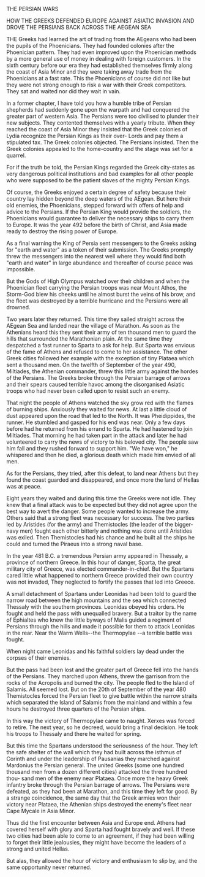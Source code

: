 THE PERSIAN WARS

HOW THE GREEKS DEFENDED EUROPE
AGAINST ASIATIC INVASION AND DROVE
THE PERSIANS BACK ACROSS THE AEGEAN
SEA


THE Greeks had learned the art of trading from the
AEgeans who had been the pupils of the Phoenicians. They
had founded colonies after the Phoenician pattern. They had
even improved upon the Phoenician methods by a more general
use of money in dealing with foreign customers. In the sixth
century before our era they had established themselves firmly
along the coast of Asia Minor and they were taking away
trade from the Phoenicians at a fast rate. This the Phoenicians
of course did not like but they were not strong enough to
risk a war with their Greek competitors. They sat and waited
nor did they wait in vain.

In a former chapter, I have told you how a humble tribe
of Persian shepherds had suddenly gone upon the warpath and
had conquered the greater part of western Asia. The Persians
were too civilised to plunder their new subjects. They
contented themselves with a yearly tribute. When they
reached the coast of Asia Minor they insisted that the Greek
colonies of Lydia recognize the Persian Kings as their over-
Lords and pay them a stipulated tax. The Greek colonies
objected. The Persians insisted. Then the Greek colonies
appealed to the home-country and the stage was set for a
quarrel.

For if the truth be told, the Persian Kings regarded the
Greek city-states as very dangerous political institutions and
bad examples for all other people who were supposed to be the
patient slaves of the mighty Persian Kings.

Of course, the Greeks enjoyed a certain degree of safety because
their country lay hidden beyond the deep waters of the
AEgean. But here their old enemies, the Phoenicians, stepped
forward with offers of help and advice to the Persians. If the
Persian King would provide the soldiers, the Phoenicians would
guarantee to deliver the necessary ships to carry them to
Europe. It was the year 492 before the birth of Christ, and
Asia made ready to destroy the rising power of Europe.

As a final warning the King of Persia sent messengers
to the Greeks asking for "earth and water" as a token of their
submission. The Greeks promptly threw the messengers into
the nearest well where they would find both "earth and water"
in large abundance and thereafter of course peace was impossible.

But the Gods of High Olympus watched over their children
and when the Phoenician fleet carrying the Persian troops
was near Mount Athos, the Storm-God blew his cheeks until
he almost burst the veins of his brow, and the fleet was destroyed
by a terrible hurricane and the Persians were all
drowned.

Two years later they returned. This time they sailed
straight across the AEgean Sea and landed near the village of
Marathon. As soon as the Athenians heard this they sent
their army of ten thousand men to guard the hills that
surrounded the Marathonian plain. At the same time they
despatched a fast runner to Sparta to ask for help. But Sparta
was envious of the fame of Athens and refused to come to her
assistance. The other Greek cities followed her example with
the exception of tiny Plataea which sent a thousand men. On
the twelfth of September of the year 490, Miltiades, the Athenian
commander, threw this little army against the hordes of the
Persians. The Greeks broke through the Persian barrage of
arrows and their spears caused terrible havoc among the disorganised
Asiatic troops who had never been called upon to resist
such an enemy.

That night the people of Athens watched the sky grow
red with the flames of burning ships. Anxiously they waited
for news. At last a little cloud of dust appeared upon the
road that led to the North. It was Pheidippides, the runner.
He stumbled and gasped for his end was near. Only a few
days before had he returned from his errand to Sparta. He
had hastened to join Miltiades. That morning he had taken
part in the attack and later he had volunteered to carry the
news of victory to his beloved city. The people saw him fall
and they rushed forward to support him. "We have won,"
he whispered and then he died, a glorious death which made him
envied of all men.

As for the Persians, they tried, after this defeat, to land
near Athens but they found the coast guarded and disappeared,
and once more the land of Hellas was at peace.

Eight years they waited and during this time the Greeks
were not idle. They knew that a final attack was to be expected
but they did not agree upon the best way to avert the danger.
Some people wanted to increase the army. Others said that
a strong fleet was necessary for success. The two parties led by
Aristides (for the army) and Themistocles (the leader of the
bigger-navy men) fought each other bitterly and nothing was
done until Aristides was exiled. Then Themistocles had his
chance and he built all the ships he could and turned the Piraeus
into a strong naval base.

In the year 481 B.C. a tremendous Persian army appeared
in Thessaly, a province of northern Greece. In this hour of
danger, Sparta, the great military city of Greece, was elected
commander-in-chief. But the Spartans cared little what happened
to northern Greece provided their own country was not
invaded, They neglected to fortify the passes that led into
Greece.

A small detachment of Spartans under Leonidas had been
told to guard the narrow road between the high mountains and
the sea which connected Thessaly with the southern provinces.
Leonidas obeyed his orders. He fought and held the pass with
unequalled bravery. But a traitor by the name of Ephialtes
who knew the little byways of Malis guided a regiment of Persians
through the hills and made it possible for them to attack
Leonidas in the rear. Near the Warm Wells--the Thermopylae
--a terrible battle was fought.

When night came Leonidas and his faithful soldiers lay dead
under the corpses of their enemies.

But the pass had been lost and the greater part of Greece
fell into the hands of the Persians. They marched upon
Athens, threw the garrison from the rocks of the Acropolis and
burned the city. The people fled to the Island of Salamis. All
seemed lost. But on the 20th of September of the year 480
Themistocles forced the Persian fleet to give battle within the
narrow straits which separated the Island of Salamis from the
mainland and within a few hours he destroyed three quarters
of the Persian ships.

In this way the victory of Thermopylae came to naught.
Xerxes was forced to retire. The next year, so he decreed,
would bring a final decision. He took his troops to Thessaly
and there he waited for spring.

But this time the Spartans understood the seriousness of
the hour. They left the safe shelter of the wall which they had
built across the isthmus of Corinth and under the leadership
of Pausanias they marched against Mardonius the Persian
general. The united Greeks (some one hundred thousand men
from a dozen different cities) attacked the three hundred thou-
sand men of the enemy near Plataea. Once more the heavy
Greek infantry broke through the Persian barrage of arrows.
The Persians were defeated, as they had been at Marathon, and
this time they left for good. By a strange coincidence, the
same day that the Greek armies won their victory near Plataea,
the Athenian ships destroyed the enemy's fleet near Cape Mycale
in Asia Minor.

Thus did the first encounter between Asia and Europe end.
Athens had covered herself with glory and Sparta had fought
bravely and well. If these two cities had been able to come to
an agreement, if they had been willing to forget their little
jealousies, they might have become the leaders of a strong and
united Hellas.

But alas, they allowed the hour of victory and enthusiasm
to slip by, and the same opportunity never returned.

